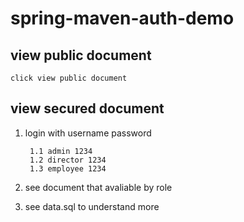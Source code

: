 # spring-maven-auth-demo
 

## view public document
    click view public document

## view secured document
1. login with username password

        1.1 admin 1234
        1.2 director 1234
        1.3 employee 1234

2. see document that avaliable by role

3. see data.sql to understand more